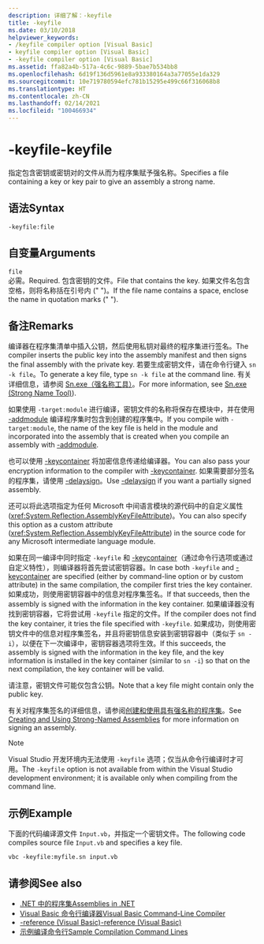 ```yaml
---
description: 详细了解：-keyfile
title: -keyfile
ms.date: 03/10/2018
helpviewer_keywords:
- /keyfile compiler option [Visual Basic]
- keyfile compiler option [Visual Basic]
- -keyfile compiler option [Visual Basic]
ms.assetid: ffa82a4b-517a-4c6c-9889-5bae7b534bb8
ms.openlocfilehash: 6d19f136d5961e8a933380164a3a77055e1da329
ms.sourcegitcommit: 10e719780594efc781b15295e499c66f316068b8
ms.translationtype: HT
ms.contentlocale: zh-CN
ms.lasthandoff: 02/14/2021
ms.locfileid: "100466934"
---
```

# <a name="-keyfile"></a><span data-ttu-id="63242-103">-keyfile</span><span class="sxs-lookup"><span data-stu-id="63242-103">-keyfile</span></span>

<span data-ttu-id="63242-104">指定包含密钥或密钥对的文件从而为程序集赋予强名称。</span><span class="sxs-lookup"><span data-stu-id="63242-104">Specifies a file containing a key or key pair to give an assembly a strong name.</span></span>  
  
## <a name="syntax"></a><span data-ttu-id="63242-105">语法</span><span class="sxs-lookup"><span data-stu-id="63242-105">Syntax</span></span>  
  
```console
-keyfile:file  
```  
  
## <a name="arguments"></a><span data-ttu-id="63242-106">自变量</span><span class="sxs-lookup"><span data-stu-id="63242-106">Arguments</span></span>  

 `file`  
 <span data-ttu-id="63242-107">必需。</span><span class="sxs-lookup"><span data-stu-id="63242-107">Required.</span></span> <span data-ttu-id="63242-108">包含密钥的文件。</span><span class="sxs-lookup"><span data-stu-id="63242-108">File that contains the key.</span></span> <span data-ttu-id="63242-109">如果文件名包含空格，则将名称括在引号内 (" ")。</span><span class="sxs-lookup"><span data-stu-id="63242-109">If the file name contains a space, enclose the name in quotation marks (" ").</span></span>  
  
## <a name="remarks"></a><span data-ttu-id="63242-110">备注</span><span class="sxs-lookup"><span data-stu-id="63242-110">Remarks</span></span>  

 <span data-ttu-id="63242-111">编译器在程序集清单中插入公钥，然后使用私钥对最终的程序集进行签名。</span><span class="sxs-lookup"><span data-stu-id="63242-111">The compiler inserts the public key into the assembly manifest and then signs the final assembly with the private key.</span></span> <span data-ttu-id="63242-112">若要生成密钥文件，请在命令行键入 `sn -k file`。</span><span class="sxs-lookup"><span data-stu-id="63242-112">To generate a key file, type `sn -k file` at the command line.</span></span> <span data-ttu-id="63242-113">有关详细信息，请参阅 [Sn.exe（强名称工具）](../../../framework/tools/sn-exe-strong-name-tool.md)。</span><span class="sxs-lookup"><span data-stu-id="63242-113">For more information, see [Sn.exe (Strong Name Tool)](../../../framework/tools/sn-exe-strong-name-tool.md)).</span></span>  
  
 <span data-ttu-id="63242-114">如果使用 `-target:module` 进行编译，密钥文件的名称将保存在模块中，并在使用 [-addmodule](addmodule.md) 编译程序集时包含到创建的程序集中。</span><span class="sxs-lookup"><span data-stu-id="63242-114">If you compile with `-target:module`, the name of the key file is held in the module and incorporated into the assembly that is created when you compile an assembly with [-addmodule](addmodule.md).</span></span>  
  
 <span data-ttu-id="63242-115">也可以使用 [-keycontainer](keycontainer.md) 将加密信息传递给编译器。</span><span class="sxs-lookup"><span data-stu-id="63242-115">You can also pass your encryption information to the compiler with [-keycontainer](keycontainer.md).</span></span> <span data-ttu-id="63242-116">如果需要部分签名的程序集，请使用 [-delaysign](delaysign.md)。</span><span class="sxs-lookup"><span data-stu-id="63242-116">Use [-delaysign](delaysign.md) if you want a partially signed assembly.</span></span>  
  
 <span data-ttu-id="63242-117">还可以将此选项指定为任何 Microsoft 中间语言模块的源代码中的自定义属性 (<xref:System.Reflection.AssemblyKeyFileAttribute>)。</span><span class="sxs-lookup"><span data-stu-id="63242-117">You can also specify this option as a custom attribute (<xref:System.Reflection.AssemblyKeyFileAttribute>) in the source code for any Microsoft intermediate language module.</span></span>  
  
 <span data-ttu-id="63242-118">如果在同一编译中同时指定 `-keyfile` 和 [-keycontainer](keycontainer.md)（通过命令行选项或通过自定义特性），则编译器将首先尝试密钥容器。</span><span class="sxs-lookup"><span data-stu-id="63242-118">In case both `-keyfile` and [-keycontainer](keycontainer.md) are specified (either by command-line option or by custom attribute) in the same compilation, the compiler first tries the key container.</span></span> <span data-ttu-id="63242-119">如果成功，则使用密钥容器中的信息对程序集签名。</span><span class="sxs-lookup"><span data-stu-id="63242-119">If that succeeds, then the assembly is signed with the information in the key container.</span></span> <span data-ttu-id="63242-120">如果编译器没有找到密钥容器，它将尝试用 `-keyfile` 指定的文件。</span><span class="sxs-lookup"><span data-stu-id="63242-120">If the compiler does not find the key container, it tries the file specified with `-keyfile`.</span></span> <span data-ttu-id="63242-121">如果成功，则使用密钥文件中的信息对程序集签名，并且将密钥信息安装到密钥容器中（类似于 `sn -i`），以便在下一次编译中，密钥容器选项将生效。</span><span class="sxs-lookup"><span data-stu-id="63242-121">If this succeeds, the assembly is signed with the information in the key file, and the key information is installed in the key container (similar to `sn -i`) so that on the next compilation, the key container will be valid.</span></span>  
  
 <span data-ttu-id="63242-122">请注意，密钥文件可能仅包含公钥。</span><span class="sxs-lookup"><span data-stu-id="63242-122">Note that a key file might contain only the public key.</span></span>  
  
 <span data-ttu-id="63242-123">有关对程序集签名的详细信息，请参阅[创建和使用具有强名称的程序集](../../../standard/assembly/create-use-strong-named.md)。</span><span class="sxs-lookup"><span data-stu-id="63242-123">See [Creating and Using Strong-Named Assemblies](../../../standard/assembly/create-use-strong-named.md) for more information on signing an assembly.</span></span>  
  
> [!NOTE]
> <span data-ttu-id="63242-124">Visual Studio 开发环境内无法使用 `-keyfile` 选项；仅当从命令行编译时才可用。</span><span class="sxs-lookup"><span data-stu-id="63242-124">The `-keyfile` option is not available from within the Visual Studio development environment; it is available only when compiling from the command line.</span></span>

## <a name="example"></a><span data-ttu-id="63242-125">示例</span><span class="sxs-lookup"><span data-stu-id="63242-125">Example</span></span>

<span data-ttu-id="63242-126">下面的代码编译源文件 `Input.vb`，并指定一个密钥文件。</span><span class="sxs-lookup"><span data-stu-id="63242-126">The following code compiles source file `Input.vb` and specifies a key file.</span></span>

```console
vbc -keyfile:myfile.sn input.vb
```

## <a name="see-also"></a><span data-ttu-id="63242-127">请参阅</span><span class="sxs-lookup"><span data-stu-id="63242-127">See also</span></span>

- [<span data-ttu-id="63242-128">.NET 中的程序集</span><span class="sxs-lookup"><span data-stu-id="63242-128">Assemblies in .NET</span></span>](../../../standard/assembly/index.md)
- [<span data-ttu-id="63242-129">Visual Basic 命令行编译器</span><span class="sxs-lookup"><span data-stu-id="63242-129">Visual Basic Command-Line Compiler</span></span>](index.md)
- [<span data-ttu-id="63242-130">-reference (Visual Basic)</span><span class="sxs-lookup"><span data-stu-id="63242-130">-reference (Visual Basic)</span></span>](reference.md)
- [<span data-ttu-id="63242-131">示例编译命令行</span><span class="sxs-lookup"><span data-stu-id="63242-131">Sample Compilation Command Lines</span></span>](sample-compilation-command-lines.md)
